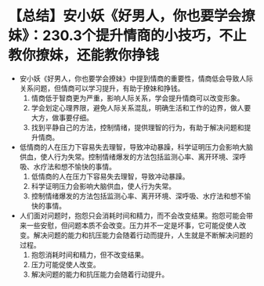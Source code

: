 # 【总结】安小妖《好男人，你也要学会撩妹》：230.3个提升情商的小技巧，不止教你撩妹，还能教你挣钱

-   安小妖《好男人，你也要学会撩妹》中提到情商的重要性，情商低会导致人际关系问题，但情商可以学习提升，有助于撩妹和挣钱。
    1.  情商低于智商更为严重，影响人际关系，学会提升情商可以改变形象。
    2.  学会划定心理界限，避免人际关系混乱，明确生活和工作的边界，做人要大方，做事要仔细。
    3.  找到平静自己的方法，控制情绪，提供理智的行为，有助于解决问题和提升情商。
-   低情商的人在压力下容易失去理智，导致冲动暴躁，科学证明压力会影响大脑供血，使人行为失常。控制情绪爆发的方法包括监测心率、离开环境、深呼吸、水疗法和想不愉快的事情。
    1.  低情商的人在压力下容易失去理智，导致冲动暴躁。
    2.  科学证明压力会影响大脑供血，使人行为失常。
    3.  控制情绪爆发的方法包括监测心率、离开环境、深呼吸、水疗法和想不愉快的事情。
-   人们面对问题时，抱怨只会消耗时间和精力，而不会改变结果。抱怨可能会带来一些安慰，但问题本质不会改变。压力并不一定是坏事，它可能促使人改变。解决问题的能力和抗压能力会随着行动而提升，人生就是不断解决问题的过程。
    1.  抱怨消耗时间和精力，但不改变结果。
    2.  压力可能促使人改变。
    3.  解决问题的能力和抗压能力会随着行动提升。